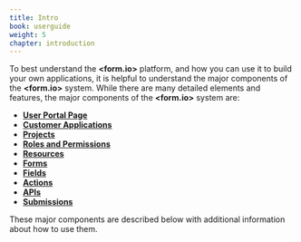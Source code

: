 ```yaml
---
title: Intro
book: userguide
weight: 5
chapter: introduction
---
```

To best understand the **&lt;<span class="text-primary">form</span>.<span class="text-secondary">io</span>&gt;** platform, and how you can use it to build your own applications, it is helpful to understand the major components of the **&lt;<span class="text-primary">form</span>.<span class="text-secondary">io</span>&gt;** system.   While there are many detailed elements and features, the major components of the **&lt;<span class="text-primary">form</span>.<span class="text-secondary">io</span>&gt;** system are:

- [**User Portal Page**](http://help.form.io/userguide/#user-portal-page)
- [**Customer Applications**](http://help.form.io/userguide/#cutomer-applications)
- [**Projects**](http://help.form.io/userguide/#projects)
- [**Roles and Permissions**](http://help.form.io/userguide/#roles-and-permissions)
- [**Resources**](http://help.form.io/userguide/#resources)
- [**Forms**](http://help.form.io/userguide/#forms)
- [**Fields**](http://help.form.io/userguide/#form-components)
- [**Actions**](http://help.form.io/userguide/#actions)
- [**APIs**](http://help.form.io/api/)
- [**Submissions**](http://help.form.io/userguide/#submissions)

These major components are described below with additional information about how to use them.
